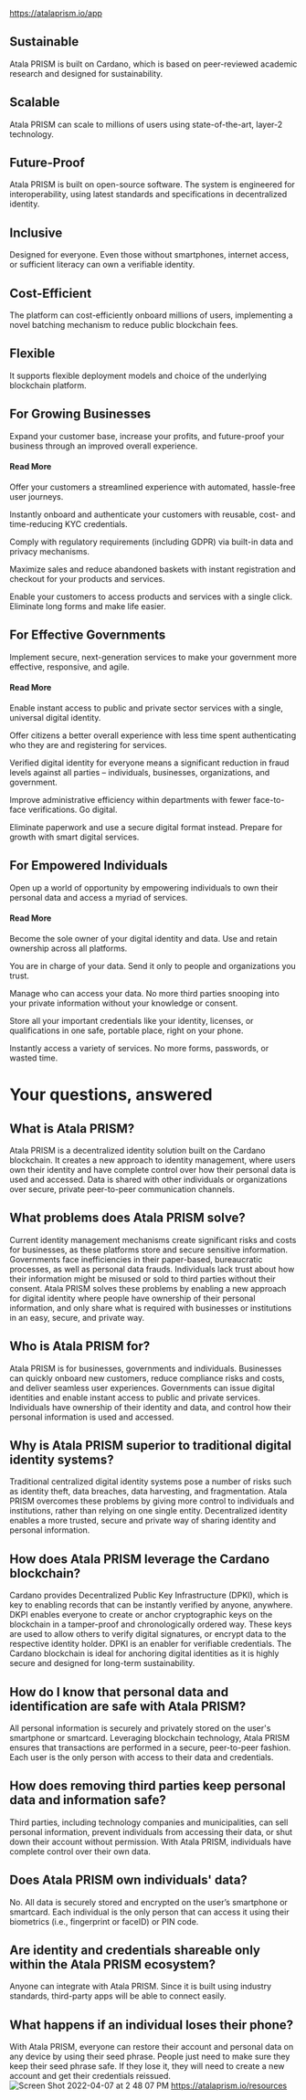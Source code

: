 https://atalaprism.io/app

## Sustainable
Atala PRISM is built on Cardano, which is based on peer-reviewed academic research and designed for sustainability.

## Scalable
Atala PRISM can scale to millions of users using state-of-the-art, layer-2 technology.

## Future-Proof
Atala PRISM is built on open-source software. The system is engineered for interoperability, using latest standards and specifications in decentralized identity.

## Inclusive
Designed for everyone. Even those without smartphones, internet access, or sufficient literacy can own a verifiable identity.

## Cost-Efficient
The platform can cost-efficiently onboard millions of users, implementing a novel batching mechanism to reduce public blockchain fees.

## Flexible
It supports flexible deployment models and choice of the underlying blockchain platform.

## For Growing Businesses
Expand your customer base, increase your profits, and future-proof your business through an improved overall experience.

#### Read More
Offer your customers a streamlined experience with automated, hassle-free user journeys.

Instantly onboard and authenticate your customers with reusable, cost- and time-reducing KYC credentials.

Comply with regulatory requirements (including GDPR) via built-in data and privacy mechanisms.

Maximize sales and reduce abandoned baskets with instant registration and checkout for your products and services.

Enable your customers to access products and services with a single click. Eliminate long forms and make life easier.

## For Effective Governments
Implement secure, next-generation services to make your government more effective, responsive, and agile.

#### Read More
Enable instant access to public and private sector services with a single, universal digital identity.

Offer citizens a better overall experience with less time spent authenticating who they are and registering for services.

Verified digital identity for everyone means a significant reduction in fraud levels against all parties – individuals, businesses, organizations, and government.

Improve administrative efficiency within departments with fewer face-to-face verifications. Go digital.

Eliminate paperwork and use a secure digital format instead. Prepare for growth with smart digital services.

## For Empowered Individuals
Open up a world of opportunity by empowering individuals to own their personal data and access a myriad of services.

#### Read More
Become the sole owner of your digital identity and data. Use and retain ownership across all platforms.

You are in charge of your data. Send it only to people and organizations you trust.

Manage who can access your data. No more third parties snooping into your private information without your knowledge or consent.

Store all your important credentials like your identity, licenses, or qualifications in one safe, portable place, right on your phone.

Instantly access a variety of services. No more forms, passwords, or wasted time.

# Your questions, answered
## What is Atala PRISM?
Atala PRISM is a decentralized identity solution built on the Cardano blockchain. It creates a new approach to identity management, where users own their identity and have complete control over how their personal data is used and accessed. Data is shared with other individuals or organizations over secure, private peer-to-peer communication channels.

## What problems does Atala PRISM solve?
Current identity management mechanisms create significant risks and costs for businesses, as these platforms store and secure sensitive information. Governments face inefficiencies in their paper-based, bureaucratic processes, as well as personal data frauds. Individuals lack trust about how their information might be misused or sold to third parties without their consent. Atala PRISM solves these problems by enabling a new approach for digital identity where people have ownership of their personal information, and only share what is required with businesses or institutions in an easy, secure, and private way.

## Who is Atala PRISM for?
Atala PRISM is for businesses, governments and individuals. Businesses can quickly onboard new customers, reduce compliance risks and costs, and deliver seamless user experiences. Governments can issue digital identities and enable instant access to public and private services. Individuals have ownership of their identity and data, and control how their personal information is used and accessed.

## Why is Atala PRISM superior to traditional digital identity systems?
Traditional centralized digital identity systems pose a number of risks such as identity theft, data breaches, data harvesting, and fragmentation. Atala PRISM overcomes these problems by giving more control to individuals and institutions, rather than relying on one single entity. Decentralized identity enables a more trusted, secure and private way of sharing identity and personal information.

## How does Atala PRISM leverage the Cardano blockchain?
Cardano provides Decentralized Public Key Infrastructure (DPKI), which is key to enabling records that can be instantly verified by anyone, anywhere. DKPI enables everyone to create or anchor cryptographic keys on the blockchain in a tamper-proof and chronologically ordered way. These keys are used to allow others to verify digital signatures, or encrypt data to the respective identity holder. DPKI is an enabler for verifiable credentials. The Cardano blockchain is ideal for anchoring digital identities as it is highly secure and designed for long-term sustainability.

## How do I know that personal data and identification are safe with Atala PRISM?
All personal information is securely and privately stored on the user's smartphone or smartcard. Leveraging blockchain technology, Atala PRISM ensures that transactions are performed in a secure, peer-to-peer fashion. Each user is the only person with access to their data and credentials.

## How does removing third parties keep personal data and information safe?
Third parties, including technology companies and municipalities, can sell personal information, prevent individuals from accessing their data, or shut down their account without permission. With Atala PRISM, individuals have complete control over their own data.

## Does Atala PRISM own individuals' data?
No. All data is securely stored and encrypted on the user’s smartphone or smartcard. Each individual is the only person that can access it using their biometrics (i.e., fingerprint or faceID) or PIN code.

## Are identity and credentials shareable only within the Atala PRISM ecosystem?
Anyone can integrate with Atala PRISM. Since it is built using industry standards, third-party apps will be able to connect easily.

## What happens if an individual loses their phone?
With Atala PRISM, everyone can restore their account and personal data on any device by using their seed phrase. People just need to make sure they keep their seed phrase safe. If they lose it, they will need to create a new account and get their credentials reissued.
![Screen Shot 2022-04-07 at 2 48 07 PM](https://user-images.githubusercontent.com/28788001/162275295-dfe61ac4-87f9-4028-8410-f96eb6455636.png)
https://atalaprism.io/resources



